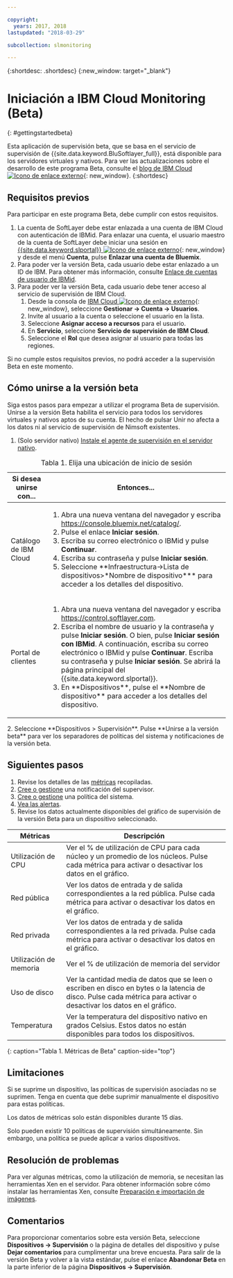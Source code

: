 ```yaml
---

copyright:
  years: 2017, 2018
lastupdated: "2018-03-29"

subcollection: slmonitoring

---
```


{:shortdesc: .shortdesc}
{:new_window: target="_blank"}
# Iniciación a IBM Cloud Monitoring (Beta)
{: #gettingstartedbeta}

Esta aplicación de supervisión beta, que se basa en el servicio de supervisión de {{site.data.keyword.BluSoftlayer_full}}, está disponible para los servidores virtuales y nativos. Para ver las actualizaciones sobre el desarrollo de este programa Beta, consulte el [blog de IBM Cloud ![Icono de enlace externo](../../icons/launch-glyph.svg "Icono de enlace externo")](https://www.ibm.com/blogs/bluemix/2017/12/beta-release-new-vsi-monitoring-tool-ibm-cloud/){: new_window}.
{:shortdesc}

## Requisitos previos

Para participar en este programa Beta, debe cumplir con estos requisitos.
1. La cuenta de SoftLayer debe estar enlazada a una cuenta de IBM Cloud con autenticación de IBMid. Para enlazar una cuenta, el usuario maestro de la cuenta de SoftLayer debe iniciar una sesión en [{{site.data.keyword.slportal}} ![Icono de enlace externo](../../icons/launch-glyph.svg "Icono de enlace externo")](https://control.softlayer.com){: new_window} y desde el menú **Cuenta**, pulse **Enlazar una cuenta de Bluemix**.
2. Para poder ver la versión Beta, cada usuario debe estar enlazado a un ID de IBM. Para obtener más información, consulte [Enlace de cuentas de usuario de IBMid](/docs/account?topic=account-unifyingaccounts#link_customer_accounts).
3. Para poder ver la versión Beta, cada usuario debe tener acceso al servicio de supervisión de IBM Cloud.
   1. Desde la consola de [IBM Cloud ![Icono de enlace externo](../../icons/launch-glyph.svg "Icono de enlace externo")](https://console.bluemix.net){: new_window}, seleccione **Gestionar -> Cuenta -> Usuarios**.
   2. Invite al usuario a la cuenta o seleccione el usuario en la lista.
   3. Seleccione **Asignar acceso a recursos** para el usuario.
   4. En **Servicio**, seleccione **Servicio de supervisión de IBM Cloud**.
   5. Seleccione el **Rol** que desea asignar al usuario para todas las regiones.

Si no cumple estos requisitos previos, no podrá acceder a la supervisión Beta en este momento.


## Cómo unirse a la versión beta

Siga estos pasos para empezar a utilizar el programa Beta de supervisión. Unirse a la versión Beta habilita el servicio para todos los servidores virtuales y nativos aptos de su cuenta. El hecho de pulsar Unir no afecta a los datos ni al servicio de supervisión de Nimsoft existentes.
1. (Solo servidor nativo) [Instale el agente de supervisión en el servidor nativo](/docs/infrastructure/SLmonitoring?topic=slmonitoring-installing-ibm-cloud-monitoring-service-for-iaas-bare-metal-agent-beta-).
<table>
   <CAPTION>Tabla 1. Elija una ubicación de inicio de sesión</CAPTION>
   <THEAD>
   <TR>
   <th>Si desea unirse con...</th>
   <th>Entonces...</th>
   </TR>
   </THEAD>
   <TBODY>
   <tr>
   <td>Catálogo de IBM Cloud</td>
   <td>
   <ol>
   <li>Abra una nueva ventana del navegador y escriba <a href="https://console.bluemix.net/catalog/">https://console.bluemix.net/catalog/</a>.</li>
   <li>Pulse el enlace <b> Iniciar sesión</b>. </li>
   <li>Escriba su correo electrónico o IBMid y pulse <b>Continuar</b>.</li>
   <li>Escriba su contraseña y pulse <b>Iniciar sesión</b>.</li>
   <li>Seleccione **Infraestructura->Lista de dispositivos>*Nombre de dispositivo*** para acceder a los detalles del dispositivo.</li>
   </ol>
   </td>
   </tr>
   <tr>
   <td>Portal de clientes</td>
   <td>
   <ol>
   <li>Abra una nueva ventana del navegador y escriba <a href="https://control.softlayer.com">https://control.softlayer.com</a>.</li>
   <li>Escriba el nombre de usuario y la contraseña y pulse <b> Iniciar sesión</b>. O bien, pulse <b>Iniciar sesión con IBMid</b>. A continuación, escriba su correo electrónico o IBMid y pulse <b>Continuar</b>. Escriba su contraseña y pulse <b>Iniciar sesión</b>. Se abrirá la página principal del {{site.data.keyword.slportal}}.</li>
     <li>En **Dispositivos**, pulse el **Nombre de dispositivo** para acceder a los detalles del dispositivo.</li>
   </ol>
   </td>
   </tr>
   </TBODY>
  </table>
2. Seleccione **Dispositivos > Supervisión**. Pulse **Unirse a la versión beta** para ver los separadores de políticas del sistema y notificaciones de la versión beta.

## Siguientes pasos
1. Revise los detalles de las [métricas](/docs/infrastructure/SLmonitoring?topic=slmonitoring-metrics-collected-beta-) recopiladas.
2. [Cree o gestione](/docs/infrastructure/SLmonitoring?topic=slmonitoring-creating-and-managing-monitor-notifications-beta-) una notificación del supervisor.
3. [Cree o gestione](/docs/infrastructure/SLmonitoring?topic=slmonitoring-creating-and-managing-system-policies-beta-) una política del sistema.
4. [Vea las alertas](/docs/infrastructure/SLmonitoring?topic=slmonitoring-viewing-monitoring-alerts-beta-).
5. Revise los datos actualmente disponibles del gráfico de supervisión de la versión Beta para un dispositivo seleccionado.

|              Métricas                                      |  Descripción                                        |
| --------------------------------------------------------- | --------------------------------------------------- |
|Utilización de CPU                                            |   Ver el % de utilización de CPU para cada núcleo y un promedio de los núcleos. Pulse cada métrica para activar o desactivar los datos en el gráfico.
|Red pública                                             |   Ver los datos de entrada y de salida correspondientes a la red pública. Pulse cada métrica para activar o desactivar los datos en el gráfico.       |
|Red privada                                            |   Ver los datos de entrada y de salida correspondientes a la red privada. Pulse cada métrica para activar o desactivar los datos en el gráfico.           |
|Utilización de memoria    | Ver el % de utilización de memoria del servidor     |
|Uso de disco    | Ver la cantidad media de datos que se leen o escriben en disco en bytes o la latencia de disco. Pulse cada métrica para activar o desactivar los datos en el gráfico.    |
|Temperatura                                                 |Ver la temperatura del dispositivo nativo en grados Celsius. Estos datos no están disponibles para todos los dispositivos.
{: caption="Tabla 1. Métricas de Beta" caption-side="top"}   

## Limitaciones
Si se suprime un dispositivo, las políticas de supervisión asociadas no se suprimen. Tenga en cuenta que debe suprimir manualmente el dispositivo para estas políticas.

Los datos de métricas solo están disponibles durante 15 días.

Solo pueden existir 10 políticas de supervisión simultáneamente. Sin embargo, una política se puede aplicar a varios dispositivos.

## Resolución de problemas
Para ver algunas métricas, como la utilización de memoria, se necesitan las herramientas Xen en el servidor. Para obtener información sobre cómo instalar las herramientas Xen, consulte [Preparación e importación de imágenes](/docs/infrastructure/image-templates?topic=image-templates-preparing-and-importing-images#preparing-and-importing-images).

## Comentarios
Para proporcionar comentarios sobre esta versión Beta, seleccione **Dispositivos -> Supervisión** o la página de detalles del dispositivo y pulse **Dejar comentarios** para cumplimentar una breve encuesta. Para salir de la versión Beta y volver a la vista estándar, pulse el enlace **Abandonar Beta** en la parte inferior de la página **Dispositivos -> Supervisión**.
